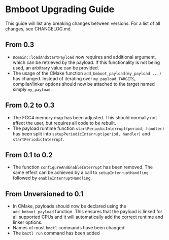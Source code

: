 # Bmboot Upgrading Guide

This guide will list any breaking changes between versions. For a list of all changes, see CHANGELOG.md.

## From 0.3

- `Domain::loadAndStartPayload` now requires and additional argument, which can be retrieved by the payload.
  If this functionality is not being used, an arbitrary value can be provided.
- The usage of the CMake function `add_bmboot_payload(my_payload ...)` has changed.
  Instead of iterating over `my_payload_TARGETS`, compiler/linker options should now be attached to the target named
  simply `my_payload`.

## From 0.2 to 0.3

- The FGC4 memory map has been adjusted. This should normally not affect the user, but requires all code to be rebuilt.
- The payload runtime function `startPeriodicInterrupt(period, handler)` has been split into
  `setupPeriodicInterrupt(period, handler)` and `startPeriodicInterrupt`.

## From 0.1 to 0.2

- The function `configureAndEnableInterrupt` has been removed.
  The same effect can be achieved by a call to `setupInterruptHandling` followed by `enableInterruptHandling`.

## From Unversioned to 0.1

- In CMake, payloads should now be declared using the `add_bmboot_payload` function. This ensures that the payload
  is linked for all supported CPUs and it will automatically add the correct runtime and linker options.
- Names of most `bmctl` commands have been changed
- The `bmctl run` command has been added
